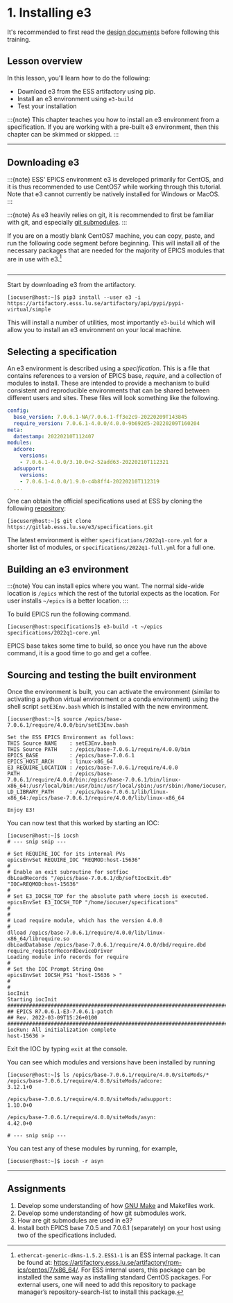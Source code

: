 # 1. Installing e3

It's recommended to first read the [design documents](../../../design/1_intro.md)
before following this training.

## Lesson overview

In this lesson, you'll learn how to do the following:

* Download e3 from the ESS artifactory using pip.
* Install an e3 environment using `e3-build`
* Test your installation

:::{note}
This chapter teaches you how to install an e3 environment from a specification.
If you are working with a pre-built e3 environment, then this chapter can be
skimmed or skipped.
:::

---

## Downloading e3

:::{note}
ESS' EPICS environment e3 is developed primarily for CentOS, and it is thus
recommended to use CentOS7 while working through this tutorial. Note that e3
cannot currently be natively installed for Windows or MacOS.
:::

:::{note}
As e3 heavily relies on git, it is recommended to first be familiar with git,
and especially [git submodules](https://git-scm.com/book/en/v2/Git-Tools-Submodules).
:::

If you are on a mostly blank CentOS7 machine, you can copy, paste, and run the
following code segment before beginning. This will install all of the necessary
packages that are needed for the majority of EPICS modules that are in use with
e3.[^prereqpkg]

```{include} ../../../includes/deps.md
```

---

Start by downloading e3 from the artifactory.

```console
[iocuser@host:~]$ pip3 install --user e3 -i https://artifactory.esss.lu.se/artifactory/api/pypi/pypi-virtual/simple
```

This will install a number of utilities, most importantly `e3-build` which will
allow you to install an e3 environment on your local machine.

## Selecting a specification

An e3 environment is described using a *specification*. This is a file that contains
references to a version of EPICS base, *require*, and a collection of modules to
install. These are intended to provide a mechanism to build consistent and reproducible
environments that can be shared between different users and sites. These files will
look something like the following.

```yaml
config:
  base_version: 7.0.6.1-NA/7.0.6.1-ff3e2c9-20220209T143845
  require_version: 7.0.6.1-4.0.0/4.0.0-9b692d5-20220209T160204
meta:
  datestamp: 20220210T112407
modules:
  adcore:
    versions:
    - 7.0.6.1-4.0.0/3.10.0+2-52add63-20220210T112321
  adsupport:
    versions:
    - 7.0.6.1-4.0.0/1.9.0-c4b8ff4-20220210T112319
  ...
```

One can obtain the official specifications used at ESS by cloning the following
[repository](https://gitlab.esss.lu.se/e3/specifications.git):

```console
[iocuser@host:~]$ git clone https://gitlab.esss.lu.se/e3/specifications.git
```

The latest environment is either `specifications/2022q1-core.yml` for a shorter
list of modules, or `specifications/2022q1-full.yml` for a full one.

## Building an e3 environment

:::{note}
You can install epics where you want. The normal side-wide location is `/epics`
which the rest of the tutorial expects as the location. For user installs
`~/epics` is a better location.
:::

To build EPICS run the following command.

```console
[iocuser@host:specifications]$ e3-build -t ~/epics specifications/2022q1-core.yml
```

EPICS base takes some time to build, so once you have run the above command,
it is a good time to go and get a coffee.

## Sourcing and testing the built environment

Once the environment is built, you can activate the environment (similar to
activating a python virtual environment or a conda environment) using the
shell script `setE3Env.bash` which is installed with the new environment.

```console
[iocuser@host:~]$ source /epics/base-7.0.6.1/require/4.0.0/bin/setE3Env.bash

Set the ESS EPICS Environment as follows:
THIS Source NAME    : setE3Env.bash
THIS Source PATH    : /epics/base-7.0.6.1/require/4.0.0/bin
EPICS_BASE          : /epics/base-7.0.6.1
EPICS_HOST_ARCH     : linux-x86_64
E3_REQUIRE_LOCATION : /epics/base-7.0.6.1/require/4.0.0
PATH                : /epics/base-7.0.6.1/require/4.0.0/bin:/epics/base-7.0.6.1/bin/linux-x86_64:/usr/local/bin:/usr/bin:/usr/local/sbin:/usr/sbin:/home/iocuser/.local/bin:/home/iocuser/bin
LD_LIBRARY_PATH     : /epics/base-7.0.6.1/lib/linux-x86_64:/epics/base-7.0.6.1/require/4.0.0/lib/linux-x86_64

Enjoy E3!
```

You can now test that this worked by starting an IOC:

```console
[iocuser@host:~]$ iocsh
# --- snip snip ---

# Set REQUIRE_IOC for its internal PVs
epicsEnvSet REQUIRE_IOC "REQMOD:host-15636"
#
# Enable an exit subroutine for sotfioc
dbLoadRecords "/epics/base-7.0.6.1/db/softIocExit.db" "IOC=REQMOD:host-15636"
#
# Set E3_IOCSH_TOP for the absolute path where iocsh is executed.
epicsEnvSet E3_IOCSH_TOP "/home/iocuser/specifications"
#
#
# Load require module, which has the version 4.0.0
#
dlload /epics/base-7.0.6.1/require/4.0.0/lib/linux-x86_64/librequire.so
dbLoadDatabase /epics/base-7.0.6.1/require/4.0.0/dbd/require.dbd
require_registerRecordDeviceDriver
Loading module info records for require
#
# Set the IOC Prompt String One
epicsEnvSet IOCSH_PS1 "host-15636 > "
#
#
iocInit
Starting iocInit
############################################################################
## EPICS R7.0.6.1-E3-7.0.6.1-patch
## Rev. 2022-03-09T15:26+0100
############################################################################
iocRun: All initialization complete
host-15636 >
```

Exit the IOC by typing `exit` at the console.

You can see which modules and versions have been installed by running

```console
[iocuser@host:~]$ ls /epics/base-7.0.6.1/require/4.0.0/siteMods/*
/epics/base-7.0.6.1/require/4.0.0/siteMods/adcore:
3.12.1+0

/epics/base-7.0.6.1/require/4.0.0/siteMods/adsupport:
1.10.0+0

/epics/base-7.0.6.1/require/4.0.0/siteMods/asyn:
4.42.0+0

# --- snip snip ---
```

You can test any of these modules by running, for example,

```console
[iocuser@host:~]$ iocsh -r asyn
```

---

## Assignments

1. Develop some understanding of how
  [GNU Make](https://www.gnu.org/software/make/manual/html_node/index.html)
  and Makefiles work.
2. Develop some understanding of how git submodules work.
3. How are git submodules are used in e3?
4. Install both EPICS base 7.0.5 and 7.0.6.1 (separately) on your host using two
   of the specifications included.

[^prereqpkg]: `ethercat-generic-dkms-1.5.2.ESS1-1` is an ESS internal package.
  It can be found at:
  <https://artifactory.esss.lu.se/artifactory/rpm-ics/centos/7/x86_64/>. For ESS
  internal users, this package can be installed the same way as installing
  standard CentOS packages. For external users, one will need to add this
  repository to package manager’s repository-search-list to install this
  package.
